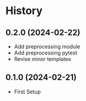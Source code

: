 # History

## 0.2.0 (2024-02-22)

* Add preprocessing module
* Add preprocessing pytest
* Revise minor templates

## 0.1.0 (2024-02-21)

* First Setup
